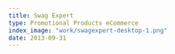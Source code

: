 ```yaml
---
title: Swag Expert
type: Promotional Products eCommerce
index_image: "work/swagexpert-desktop-1.png"
date: 2013-09-31
---
```

